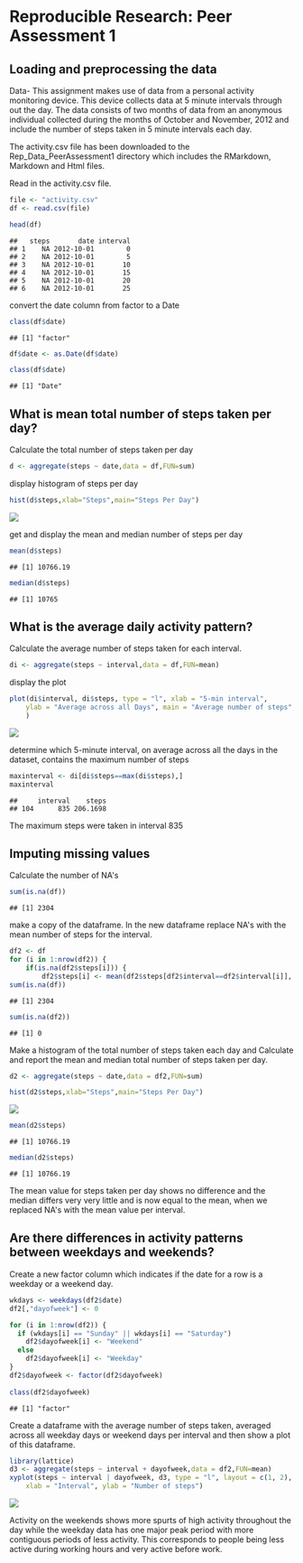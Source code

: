 # Reproducible Research: Peer Assessment 1


## Loading and preprocessing the data

Data- 
This assignment makes use of data from a personal activity monitoring device. This device collects data at 5 minute intervals through out the day. The data consists of two months of data from an anonymous individual collected during the months of October and November, 2012 and include the number of steps taken in 5 minute intervals each day.

The activity.csv file has been downloaded to the Rep_Data_PeerAssessment1 directory which includes the RMarkdown, Markdown and Html files.

Read in the activity.csv file. 


```r
file <- "activity.csv"
df <- read.csv(file)

head(df)
```

```
##   steps       date interval
## 1    NA 2012-10-01        0
## 2    NA 2012-10-01        5
## 3    NA 2012-10-01       10
## 4    NA 2012-10-01       15
## 5    NA 2012-10-01       20
## 6    NA 2012-10-01       25
```

convert the date column from  factor to a Date


```r
class(df$date)
```

```
## [1] "factor"
```

```r
df$date <- as.Date(df$date)

class(df$date)
```

```
## [1] "Date"
```

## What is mean total number of steps taken per day?

Calculate the total number of steps taken per day


```r
d <- aggregate(steps ~ date,data = df,FUN=sum)
```

display histogram of steps per day

```r
hist(d$steps,xlab="Steps",main="Steps Per Day")
```

![](PA1_template_files/figure-html/unnamed-chunk-4-1.png)

get and display the mean and median number of steps per day


```r
mean(d$steps)
```

```
## [1] 10766.19
```

```r
median(d$steps)
```

```
## [1] 10765
```
## What is the average daily activity pattern?

Calculate the average number of steps taken for each interval.

```r
di <- aggregate(steps ~ interval,data = df,FUN=mean)
```

display the plot 


```r
plot(di$interval, di$steps, type = "l", xlab = "5-min interval", 
    ylab = "Average across all Days", main = "Average number of steps", 
    )
```

![](PA1_template_files/figure-html/unnamed-chunk-7-1.png)


determine which 5-minute interval, on average across all the days in the dataset, contains the maximum number of steps



```r
maxinterval <- di[di$steps==max(di$steps),]
maxinterval
```

```
##     interval    steps
## 104      835 206.1698
```
The maximum steps were taken in interval 835



## Imputing missing values

Calculate the number of NA's


```r
sum(is.na(df))
```

```
## [1] 2304
```
make a copy of the dataframe. In the new dataframe replace NA's with the mean number of steps for the interval.


```r
df2 <- df
for (i in 1:nrow(df2)) { 
    if(is.na(df2$steps[i])) { 
        df2$steps[i] <- mean(df2$steps[df2$interval==df2$interval[i]], na.rm=TRUE) } }
sum(is.na(df))
```

```
## [1] 2304
```

```r
sum(is.na(df2))
```

```
## [1] 0
```

Make a histogram of the total number of steps taken each day and Calculate and report the mean and median total number of steps taken per day.


```r
d2 <- aggregate(steps ~ date,data = df2,FUN=sum)

hist(d2$steps,xlab="Steps",main="Steps Per Day")
```

![](PA1_template_files/figure-html/unnamed-chunk-11-1.png)

```r
mean(d2$steps)
```

```
## [1] 10766.19
```

```r
median(d2$steps)
```

```
## [1] 10766.19
```
The mean value for steps taken per day shows no difference and the median differs very very little and is now equal to the mean, when we replaced NA's with the mean value per interval.

## Are there differences in activity patterns between weekdays and weekends?

Create a new factor column which indicates if the date for a row is a weekday or a weekend day.


```r
wkdays <- weekdays(df2$date)
df2[,"dayofweek"] <- 0

for (i in 1:nrow(df2)) { 
  if (wkdays[i] == "Sunday" || wkdays[i] == "Saturday") 
    df2$dayofweek[i] <- "Weekend"
  else
    df2$dayofweek[i] <- "Weekday"
}
df2$dayofweek <- factor(df2$dayofweek)
 
class(df2$dayofweek)
```

```
## [1] "factor"
```

Create a dataframe with the average number of steps taken, averaged across all weekday days or weekend days per interval and then show a plot of this dataframe.


```r
library(lattice)
d3 <- aggregate(steps ~ interval + dayofweek,data = df2,FUN=mean)
xyplot(steps ~ interval | dayofweek, d3, type = "l", layout = c(1, 2), 
    xlab = "Interval", ylab = "Number of steps")
```

![](PA1_template_files/figure-html/unnamed-chunk-13-1.png)

Activity on the weekends shows more spurts of high activity throughout the day while the weekday data has one major peak period with more contiguous periods of less activity. This corresponds to people being less active during working hours and very active before work.


